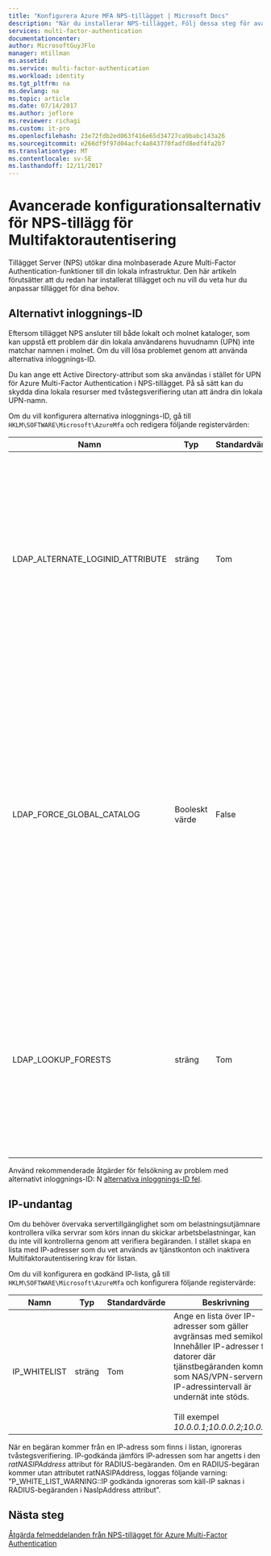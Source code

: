 ```yaml
---
title: "Konfigurera Azure MFA NPS-tillägget | Microsoft Docs"
description: "När du installerar NPS-tillägget, Följ dessa steg för avancerad konfiguration som vitlistning av IP- och UPN-ersättning."
services: multi-factor-authentication
documentationcenter: 
author: MicrosoftGuyJFlo
manager: mtillman
ms.assetid: 
ms.service: multi-factor-authentication
ms.workload: identity
ms.tgt_pltfrm: na
ms.devlang: na
ms.topic: article
ms.date: 07/14/2017
ms.author: joflore
ms.reviewer: richagi
ms.custom: it-pro
ms.openlocfilehash: 23e72fdb2ed063f416e65d34727ca9babc143a26
ms.sourcegitcommit: e266df9f97d04acfc4a843770fadfd8edf4fa2b7
ms.translationtype: MT
ms.contentlocale: sv-SE
ms.lasthandoff: 12/11/2017
---
```

# <a name="advanced-configuration-options-for-the-nps-extension-for-multi-factor-authentication"></a>Avancerade konfigurationsalternativ för NPS-tillägg för Multifaktorautentisering

Tillägget Server (NPS) utökar dina molnbaserade Azure Multi-Factor Authentication-funktioner till din lokala infrastruktur. Den här artikeln förutsätter att du redan har installerat tillägget och nu vill du veta hur du anpassar tillägget för dina behov. 

## <a name="alternate-login-id"></a>Alternativt inloggnings-ID

Eftersom tillägget NPS ansluter till både lokalt och molnet kataloger, som kan uppstå ett problem där din lokala användarens huvudnamn (UPN) inte matchar namnen i molnet. Om du vill lösa problemet genom att använda alternativa inloggnings-ID. 

Du kan ange ett Active Directory-attribut som ska användas i stället för UPN för Azure Multi-Factor Authentication i NPS-tillägget. På så sätt kan du skydda dina lokala resurser med tvåstegsverifiering utan att ändra din lokala UPN-namn. 

Om du vill konfigurera alternativa inloggnings-ID, gå till `HKLM\SOFTWARE\Microsoft\AzureMfa` och redigera följande registervärden:

| Namn | Typ | Standardvärde | Beskrivning |
| ---- | ---- | ------------- | ----------- |
| LDAP_ALTERNATE_LOGINID_ATTRIBUTE | sträng | Tom | Ange namnet på Active Directory-attribut som du vill använda i stället för UPN. Det här attributet används som AlternateLoginId-attribut. Om värdet anges till en [giltigt Active Directory-attribut](https://msdn.microsoft.com/library/ms675090.aspx) (till exempel e-post eller displayName), sedan attributets värde används i stället för användarens UPN för autentisering. Om värdet är tomt eller inte konfigurerad, sedan AlternateLoginId är inaktiverat och användarens UPN används för autentisering. |
| LDAP_FORCE_GLOBAL_CATALOG | Booleskt värde | False | Använd den här flaggan för att framtvinga användningen av den globala katalogen för LDAP-sökningar när du söker efter AlternateLoginId. Konfigurera en domänkontrollant som en Global katalog, lägga till attributet AlternateLoginId i den globala katalogen och sedan aktivera den här flaggan. <br><br> Om LDAP_LOOKUP_FORESTS konfigureras (inte tomt) **flaggan tillämpas som SANT**, oavsett värdet för registerinställningen. I det här fallet kräver filnamnstillägget NPS den globala katalogen som ska konfigureras med attributet AlternateLoginId för varje skog. |
| LDAP_LOOKUP_FORESTS | sträng | Tom | Ange en avgränsas med semikolon lista över skogar för att söka efter. Till exempel *contoso.com;foobar.com*. Om det här registervärdet som är konfigurerad, söker NPS-tillägget upprepade gånger alla skogar i den ordning som de visas i listan, och returnerar det första lycka AlternateLoginId värdet. Om det här registervärdet som inte är konfigurerad är AlternateLoginId sökning begränsad till den aktuella domänen.|

Använd rekommenderade åtgärder för felsökning av problem med alternativt inloggnings-ID: N [alternativa inloggnings-ID fel](multi-factor-authentication-nps-errors.md#alternate-login-id-errors).

## <a name="ip-exceptions"></a>IP-undantag

Om du behöver övervaka servertillgänglighet som om belastningsutjämnare kontrollera vilka servrar som körs innan du skickar arbetsbelastningar, kan du inte vill kontrollerna genom att verifiera begäranden. I stället skapa en lista med IP-adresser som du vet används av tjänstkonton och inaktivera Multifaktorautentisering krav för listan. 

Om du vill konfigurera en godkänd IP-lista, gå till `HKLM\SOFTWARE\Microsoft\AzureMfa` och konfigurera följande registervärde: 

| Namn | Typ | Standardvärde | Beskrivning |
| ---- | ---- | ------------- | ----------- |
| IP_WHITELIST | sträng | Tom | Ange en lista över IP-adresser som gäller avgränsas med semikolon. Innehåller IP-adresser för datorer där tjänstbegäranden kommer som NAS/VPN-servern. IP-adressintervall är undernät inte stöds. <br><br> Till exempel *10.0.0.1;10.0.0.2;10.0.0.3*.

När en begäran kommer från en IP-adress som finns i listan, ignoreras tvåstegsverifiering. IP-godkända jämförs IP-adressen som har angetts i den *ratNASIPAddress* attribut för RADIUS-begäranden. Om en RADIUS-begäran kommer utan attributet ratNASIPAddress, loggas följande varning: ”P_WHITE_LIST_WARNING::IP godkända ignoreras som käll-IP saknas i RADIUS-begäranden i NasIpAddress attribut”.

## <a name="next-steps"></a>Nästa steg

[Åtgärda felmeddelanden från NPS-tillägget för Azure Multi-Factor Authentication](multi-factor-authentication-nps-errors.md)